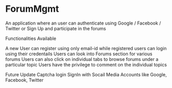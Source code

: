 # ForumMgmt
An application where an user can authenticate using Google / Facebook / Twitter or Sign Up and participate in the forums

Functionalities Available

A new User can register using only email-id while registered users can login using their credentails
Users can look into Forums section for various forums
Users can also click on individual tabs to browse forums under a particular topic
Users have the privilege to comment on the individual topics

Future Update
Captcha login
SignIn with Socail Media Accounts like Google, Facebook, Twitter
